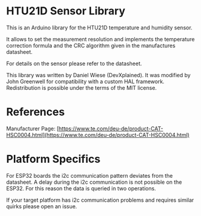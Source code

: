 # HTU21D Sensor Library
This is an Arduino library for the HTU21D temperature and humidity sensor.

It allows to set the measurement resolution and implements the temperature correction formula and the CRC algorithm given in the manufactures datasheet.

For details on the sensor please refer to the datasheet.

This library was written by Daniel Wiese (DevXplained).
It was modified by John Greenwell for compatibility with a custom HAL framework.
Redistribution is possible under the terms of the MIT license.

# References
Manufacturer Page: [https://www.te.com/deu-de/product-CAT-HSC0004.html](https://www.te.com/deu-de/product-CAT-HSC0004.html)

# Platform Specifics
For ESP32 boards the i2c communication pattern deviates from the datasheet.
A delay during the i2c communication is not possible on the ESP32. For this reason the data is queried in two operations.

If your target platform has i2c communication problems and requires similar quirks please open an issue.
